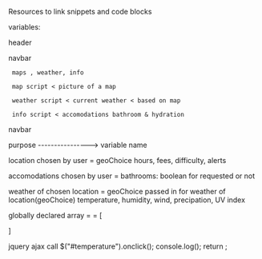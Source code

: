 Resources to link snippets and code blocks


variables:

header

  navbar

     maps , weather, info

     map script < picture of a map

     weather script < current weather < based on map

     info script < accomodations bathroom & hydration

  navbar

purpose ----------------> variable name

location chosen by user = geoChoice
                                hours, fees, difficulty, alerts

accomodations chosen by user = bathrooms: boolean for requested or not

weather of chosen location = geoChoice passed in for weather of location(geoChoice)
                                temperature, humidity, wind, precipation, UV index
 

globally declared array = = [

]

jquery ajax call
 $("#temperature").onclick();
    console.log();
return ;